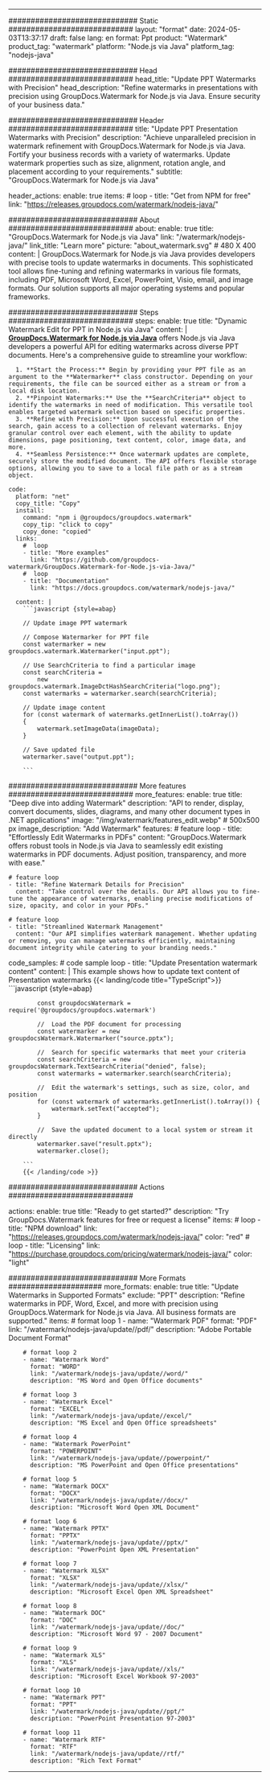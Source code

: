 
---
############################# Static ############################
layout: "format"
date:  2024-05-03T13:37:17
draft: false
lang: en
format: Ppt
product: "Watermark"
product_tag: "watermark"
platform: "Node.js via Java"
platform_tag: "nodejs-java"

############################# Head ############################
head_title: "Update PPT Watermarks with Precision"
head_description: "Refine watermarks in presentations with precision using GroupDocs.Watermark for Node.js via Java. Ensure security of your business data."

############################# Header ############################
title: "Update PPT Presentation Watermarks with Precision" 
description: "Achieve unparalleled precision in watermark refinement with GroupDocs.Watermark for Node.js via Java. Fortify your business records with a variety of watermarks. Update watermark properties such as size, alignment, rotation angle, and placement according to your requirements."
subtitle: "GroupDocs.Watermark for Node.js via Java" 

header_actions:
  enable: true
  items:
    #  loop
    - title: "Get from NPM for free"
      link: "https://releases.groupdocs.com/watermark/nodejs-java/"
      
############################# About ############################
about:
    enable: true
    title: "GroupDocs.Watermark for Node.js via Java"
    link: "/watermark/nodejs-java/"
    link_title: "Learn more"
    picture: "about_watermark.svg" # 480 X 400
    content: |
       GroupDocs.Watermark for Node.js via Java provides developers with precise tools to update watermarks in documents. This sophisticated tool allows fine-tuning and refining watermarks in various file formats, including PDF, Microsoft Word, Excel, PowerPoint, Visio, email, and image formats. Our solution supports all major operating systems and popular frameworks.

############################# Steps ############################
steps:
    enable: true
    title: "Dynamic Watermark Edit for PPT in Node.js via Java"
    content: |
      **[GroupDocs.Watermark for Node.js via Java](https://products.groupdocs.com/watermark/nodejs-java/)** offers Node.js via Java developers a powerful API for editing watermarks across diverse PPT documents. Here's a comprehensive guide to streamline your workflow:
      
      1. **Start the Process:** Begin by providing your PPT file as an argument to the **Watermarker** class constructor. Depending on your requirements, the file can be sourced either as a stream or from a local disk location.
      2. **Pinpoint Watermarks:** Use the **SearchCriteria** object to identify the watermarks in need of modification. This versatile tool enables targeted watermark selection based on specific properties.
      3. **Refine with Precision:** Upon successful execution of the search, gain access to a collection of relevant watermarks. Enjoy granular control over each element, with the ability to update dimensions, page positioning, text content, color, image data, and more.
      4. **Seamless Persistence:** Once watermark updates are complete, securely store the modified document. The API offers flexible storage options, allowing you to save to a local file path or as a stream object.
   
    code:
      platform: "net"
      copy_title: "Copy"
      install:
        command: "npm i @groupdocs/groupdocs.watermark"
        copy_tip: "click to copy"
        copy_done: "copied"
      links:
        #  loop
        - title: "More examples"
          link: "https://github.com/groupdocs-watermark/GroupDocs.Watermark-for-Node.js-via-Java/"
        #  loop
        - title: "Documentation"
          link: "https://docs.groupdocs.com/watermark/nodejs-java/"
          
      content: |
        ```javascript {style=abap}

        // Update image PPT watermark

        // Compose Watermarker for PPT file
        const watermarker = new groupdocs.watermark.Watermarker("input.ppt");

        // Use SearchCriteria to find a particular image
        const searchCriteria = 
            new groupdocs.watermark.ImageDctHashSearchCriteria("logo.png");
        const watermarks = watermarker.search(searchCriteria);
        
        // Update image content
        for (const watermark of watermarks.getInnerList().toArray())
        {
            watermark.setImageData(imageData);
        }

        // Save updated file
        watermarker.save("output.ppt");
        
        ```            

############################# More features ############################
more_features:
  enable: true
  title: "Deep dive into adding Watermark"
  description: "API to render, display, convert documents, slides, diagrams, and many other document types in .NET applications"
  image: "/img/watermark/features_edit.webp" # 500x500 px
  image_description: "Add Watermark"
  features:
    # feature loop
    - title: "Effortlessly Edit Watermarks in PDFs"
      content: "GroupDocs.Watermark offers robust tools in Node.js via Java to seamlessly edit existing watermarks in PDF documents. Adjust position, transparency, and more with ease."

    # feature loop
    - title: "Refine Watermark Details for Precision"
      content: "Take control over the details. Our API allows you to fine-tune the appearance of watermarks, enabling precise modifications of size, opacity, and color in your PDFs."

    # feature loop
    - title: "Streamlined Watermark Management"
      content: "Our API simplifies watermark management. Whether updating or removing, you can manage watermarks efficiently, maintaining document integrity while catering to your branding needs."
      
  code_samples:
    # code sample loop
    - title: "Update Presentation watermark content"
      content: |
        This example shows how to update text content of Presentation watermarks
        {{< landing/code title="TypeScript">}}
        ```javascript {style=abap}
        
            const groupdocsWatermark = require('@groupdocs/groupdocs.watermark')

            //  Load the PDF document for processing
            const watermarker = new groupdocsWatermark.Watermarker("source.pptx");

            //  Search for specific watermarks that meet your criteria
            const searchCriteria = new groupdocsWatermark.TextSearchCriteria("denied", false);
            const watermarks = watermarker.search(searchCriteria);
  
            //  Edit the watermark's settings, such as size, color, and position
            for (const watermark of watermarks.getInnerList().toArray()) {
                watermark.setText("accepted");
            }

            //  Save the updated document to a local system or stream it directly
            watermarker.save("result.pptx");
            watermarker.close();

        ```
        {{< /landing/code >}}


############################# Actions ############################

actions:
  enable: true
  title: "Ready to get started?"
  description: "Try GroupDocs.Watermark features for free or request a license"
  items:
    #  loop
    - title: "NPM download"
      link: "https://releases.groupdocs.com/watermark/nodejs-java/"
      color: "red"
        #  loop
    - title: "Licensing"
      link: "https://purchase.groupdocs.com/pricing/watermark/nodejs-java/"
      color: "light"


############################# More Formats #####################
more_formats:
    enable: true
    title: "Update Watermarks in Supported Formats"
    exclude: "PPT"
    description: "Refine watermarks in PDF, Word, Excel, and more with precision using GroupDocs.Watermark for Node.js via Java. All business formats are supported."
    items: 
        # format loop 1
        - name: "Watermark PDF"
          format: "PDF"
          link: "/watermark/nodejs-java/update//pdf/"
          description: "Adobe Portable Document Format"

        # format loop 2
        - name: "Watermark Word"
          format: "WORD"
          link: "/watermark/nodejs-java/update//word/"
          description: "MS Word and Open Office documents"
          
        # format loop 3
        - name: "Watermark Excel"
          format: "EXCEL"
          link: "/watermark/nodejs-java/update//excel/"
          description: "MS Excel and Open Office spreadsheets"

        # format loop 4
        - name: "Watermark PowerPoint"
          format: "POWERPOINT"
          link: "/watermark/nodejs-java/update//powerpoint/"
          description: "MS PowerPoint and Open Office presentations"

        # format loop 5
        - name: "Watermark DOCX"
          format: "DOCX"
          link: "/watermark/nodejs-java/update//docx/"
          description: "Microsoft Word Open XML Document"
          
        # format loop 6
        - name: "Watermark PPTX"
          format: "PPTX"
          link: "/watermark/nodejs-java/update//pptx/"
          description: "PowerPoint Open XML Presentation"
          
        # format loop 7
        - name: "Watermark XLSX"
          format: "XLSX"
          link: "/watermark/nodejs-java/update//xlsx/"
          description: "Microsoft Excel Open XML Spreadsheet"

        # format loop 8
        - name: "Watermark DOC"
          format: "DOC"
          link: "/watermark/nodejs-java/update//doc/"
          description: "Microsoft Word 97 - 2007 Document"

        # format loop 9
        - name: "Watermark XLS"
          format: "XLS"
          link: "/watermark/nodejs-java/update//xls/"
          description: "Microsoft Excel Workbook 97-2003"

        # format loop 10
        - name: "Watermark PPT"
          format: "PPT"
          link: "/watermark/nodejs-java/update//ppt/"
          description: "PowerPoint Presentation 97-2003"

        # format loop 11
        - name: "Watermark RTF"
          format: "RTF"
          link: "/watermark/nodejs-java/update//rtf/"
          description: "Rich Text Format"

---